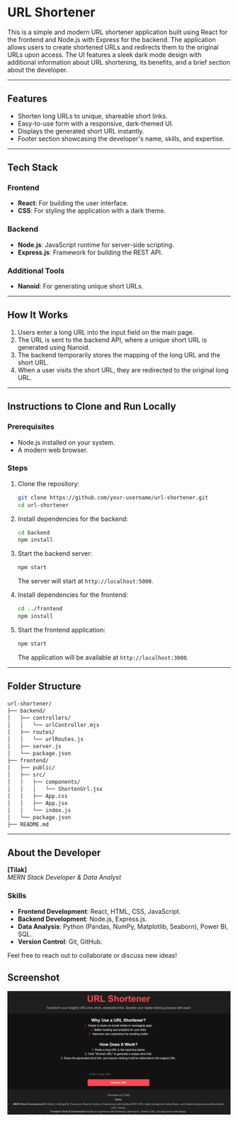 # URL Shortener

This is a simple and modern URL shortener application built using React for the frontend and Node.js with Express for the backend. The application allows users to create shortened URLs and redirects them to the original URLs upon access. The UI features a sleek dark mode design with additional information about URL shortening, its benefits, and a brief section about the developer.

---

## Features
- Shorten long URLs to unique, shareable short links.
- Easy-to-use form with a responsive, dark-themed UI.
- Displays the generated short URL instantly.
- Footer section showcasing the developer's name, skills, and expertise.

---

## Tech Stack

### Frontend
- **React**: For building the user interface.
- **CSS**: For styling the application with a dark theme.

### Backend
- **Node.js**: JavaScript runtime for server-side scripting.
- **Express.js**: Framework for building the REST API.

### Additional Tools
- **Nanoid**: For generating unique short URLs.

---

## How It Works
1. Users enter a long URL into the input field on the main page.
2. The URL is sent to the backend API, where a unique short URL is generated using Nanoid.
3. The backend temporarily stores the mapping of the long URL and the short URL.
4. When a user visits the short URL, they are redirected to the original long URL.

---

## Instructions to Clone and Run Locally

### Prerequisites
- Node.js installed on your system.
- A modern web browser.

### Steps
1. Clone the repository:
    ```bash
    git clone https://github.com/your-username/url-shortener.git
    cd url-shortener
    ```

2. Install dependencies for the backend:
    ```bash
    cd backend
    npm install
    ```

3. Start the backend server:
    ```bash
    npm start
    ```
    The server will start at `http://localhost:5000`.

4. Install dependencies for the frontend:
    ```bash
    cd ../frontend
    npm install
    ```

5. Start the frontend application:
    ```bash
    npm start
    ```
    The application will be available at `http://localhost:3000`.

---

## Folder Structure
```
url-shortener/
├── backend/
│   ├── controllers/
│   │   └── urlController.mjs
│   ├── routes/
│   │   └── urlRoutes.js
│   ├── server.js
│   └── package.json
├── frontend/
│   ├── public/
│   ├── src/
│   │   ├── components/
│   │   │   └── ShortenUrl.jsx
│   │   ├── App.css
│   │   ├── App.jsx
│   │   └── index.js
│   └── package.json
├── README.md
```

---

## About the Developer
**[Tilak]**  
*MERN Stack Developer & Data Analyst*

### Skills
- **Frontend Development**: React, HTML, CSS, JavaScript.
- **Backend Development**: Node.js, Express.js.
- **Data Analysis**: Python (Pandas, NumPy, Matplotlib, Seaborn), Power BI, SQL.
- **Version Control**: Git, GitHub.

Feel free to reach out to collaborate or discuss new ideas!
## Screenshot

![Website Screenshot](url_shortner.png)

